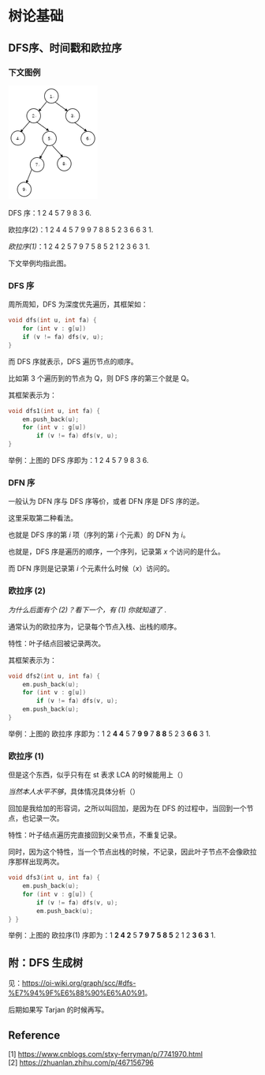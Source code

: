 # 树论基础

## DFS序、时间戳和欧拉序

### 下文图例

![image](img/3271231-20240110124640550-851361927.png)

DFS 序：1 2 4 5 7 9 8 3 6.

欧拉序(2)：1 2 4 4 5 7 9 9 7 8 8 5 2 3 6 6 3 1.

*欧拉序(1)*：1 2 4 2 5 7 9 7 5 8 5 2 1 2 3 6 3 1.

下文举例均指此图。

### DFS 序

周所周知，DFS 为深度优先遍历，其框架如：

```cpp
void dfs(int u, int fa) {
	for (int v : g[u])
	if (v != fa) dfs(v, u);
}
```

而 DFS 序就表示，DFS 遍历节点的顺序。

比如第 3 个遍历到的节点为 Q，则 DFS 序的第三个就是 Q。

其框架表示为：

```cpp
void dfs1(int u, int fa) {
	em.push_back(u);
	for (int v : g[u])
		if (v != fa) dfs(v, u);
}
```

举例：上图的 DFS 序即为：1 2 4 5 7 9 8 3 6.

### DFN 序

一般认为 DFN 序与 DFS 序等价，或者 DFN 序是 DFS 序的逆。

这里采取第二种看法。

也就是 DFS 序的第 $i$ 项（序列的第 $i$ 个元素）的 DFN 为 $i$。

也就是，DFS 序是遍历的顺序，一个序列，记录第 $x$ 个访问的是什么。

而 DFN 序则是记录第 $i$ 个元素什么时候（$x$）访问的。

### 欧拉序 (2)

*为什么后面有个 (2)？看下一个，有 (1) 你就知道了* .

通常认为的欧拉序为，记录每个节点入栈、出栈的顺序。

特性：叶子结点回被记录两次。

其框架表示为：

```cpp
void dfs2(int u, int fa) {
	em.push_back(u);
	for (int v : g[u])
		if (v != fa) dfs(v, u);
	em.push_back(u);
}
```

举例：上图的 欧拉序 序即为：1 2 **4 4** 5 7 **9 9** 7 **8 8** 5 2 3 **6 6** 3 1.

### 欧拉序 (1)

但是这个东西，似乎只有在 st 表求 LCA 的时候能用上（）

*当然本人水平不够*，具体情况具体分析（）

回加是我给加的形容词，之所以叫回加，是因为在 DFS 的过程中，当回到一个节点，也记录一次。

特性：叶子结点遍历完直接回到父亲节点，不重复记录。

同时，因为这个特性，当一个节点出栈的时候，不记录，因此叶子节点不会像欧拉序那样出现两次。

```cpp
void dfs3(int u, int fa) {
	em.push_back(u);
	for (int v : g[u]) {
		if (v != fa) dfs(v, u);
		em.push_back(u);
} }
```

举例：上图的 欧拉序(1) 序即为：1 **2 4 2** 5 **7 9 7** **5 8 5** 2 1 2 **3 6 3** 1.

## 附：DFS 生成树

见：<https://oi-wiki.org/graph/scc/#dfs-%E7%94%9F%E6%88%90%E6%A0%91>。

后期如果写 Tarjan 的时候再写。

## Reference

[1] <https://www.cnblogs.com/stxy-ferryman/p/7741970.html>  
[2] <https://zhuanlan.zhihu.com/p/467156796>
